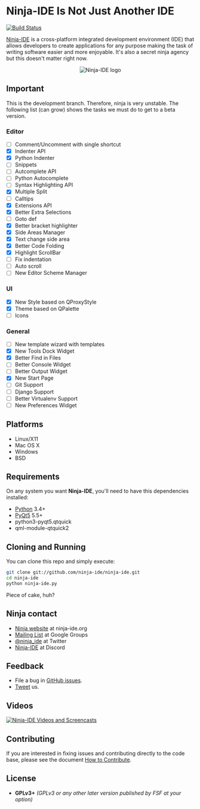 # Ninja-IDE Is Not Just Another IDE
[![Build Status](https://travis-ci.org/ninja-ide/ninja-ide.svg?branch=master)](https://travis-ci.org/ninja-ide/ninja-ide)

 [Ninja-IDE](http://ninja-ide.org) is a cross-platform integrated development environment (IDE) that allows developers to create applications for any purpose making the task of writing software easier and more enjoyable. It's also a secret ninja agency but this doesn't matter right now.

<p align="center">
  <img alt="Ninja-IDE logo" src="http://ninjaide.webfactional.com/static/common/img/ninja-big.png">
</p>


## Important
This is the development branch. Therefore, ninja is very unstable. The following list (can grow) shows the tasks we must do to get to a beta version.

### Editor
- [ ] Comment/Uncomment with single shortcut
- [x] Indenter API
- [x] Python Indenter
- [ ] Snippets
- [ ] Autcomplete API
- [ ] Python Autocomplete
- [ ] Syntax Highlighting API
- [x] Multiple Split
- [ ] Calltips
- [x] Extensions API
- [x] Better Extra Selections
- [ ] Goto def
- [x] Better bracket highlighter
- [x] Side Areas Manager
- [x] Text change side area
- [x] Better Code Folding
- [x] Highlight ScrollBar
- [ ] Fix indentation
- [ ] Auto scroll
- [ ] New Editor Scheme Manager

### UI
- [x] New Style based on QProxyStyle
- [x] Theme based on QPalette
- [ ] Icons

### General
- [ ] New template wizard with templates
- [x] New Tools Dock Widget
- [x] Better Find in Files
- [ ] Better Console Widget
- [ ] Better Output Widget
- [x] New Start Page
- [ ] Git Support
- [ ] Django Support
- [ ] Better Virtualenv Support
- [ ] New Preferences Widget

## Platforms
- Linux/X11
- Mac OS X
- Windows
- BSD

## Requirements
On any system you want **Ninja-IDE**, you'll need to have this dependencies installed:

- [Python](https://python.org "Python Homepage") 3.4+
- [PyQt5](https://riverbankcomputing.com/software/pyqt/intro) 5.5+
- python3-pyqt5.qtquick
- qml-module-qtquick2

## Cloning and Running
You can clone this repo and simply execute:

```bash
git clone git://github.com/ninja-ide/ninja-ide.git
cd ninja-ide
python ninja-ide.py
```

Piece of cake, huh?

## Ninja contact
-   [Ninja website](http://ninja-ide.org "http://ninja-ide.org") at ninja-ide.org
-   [Mailing List](http://groups.google.com/group/ninja-ide/topics "Ninja Google Groups") at Google Groups
-   [@ninja\_ide](https://twitter.com/ninja_ide "@ninja_ide") at Twitter
-   [Ninja-IDE](https://discord.gg/4s4SxCa) at Discord

## Feedback
- File a bug in [GitHub issues](https://github.com/ninja-ide/ninja-ide/issues).
- [Tweet](https://twitter/ninja_ide) us.

## Videos
[![Ninja-IDE Videos and Screencasts](http://img.youtube.com/vi/xShpNY5w-64/0.jpg)](https://www.youtube.com/channel/UCPopm5397ozfsS8FOSSOWGQ "Ninja-IDE Videos and Screencasts")

## Contributing
If you are interested in fixing issues and contributing directly to the code base, please see the document [How to Contribute](https://github.com/ninja-ide/ninja-ide/wiki/How-to-Contribute).

## License
-   **GPLv3+** *(GPLv3 or any other later version published by FSF at your option)*
